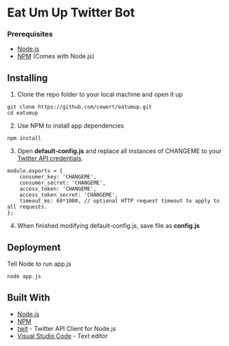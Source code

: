 # Eat Um Up Twitter Bot

### Prerequisites

* [Node.js](https://nodejs.org)
* [NPM](https://www.npmjs.com/) (Comes with Node.js)

## Installing

1. Clone the repo folder to your local machine and open it up
```
git clone https://github.com/cewert/eatumup.git
cd eatumup
```
2. Use NPM to install app dependencies
```
npm install
```
3. Open **default-config.js** and replace all instances of CHANGEME to your [Twitter API credentials](https://apps.twitter.com).
```
module.exports = {
    consumer_key: 'CHANGEME',
    consumer_secret: 'CHANGEME',
    access_token: 'CHANGEME',
    access_token_secret: 'CHANGEME',
    timeout_ms: 60*1000, // optional HTTP request timeout to apply to all requests.
};
```
4. When finished modifying default-config.js, save file as **config.js**

## Deployment

Tell Node to run app.js
```
node app.js
```

## Built With

* [Node.js](https://nodejs.org)
* [NPM](https://www.npmjs.com/)
* [twit](https://github.com/ttezel/twit) - Twitter API Client for Node.js
* [Visual Studio Code](https://code.visualstudio.com/) - Text editor








